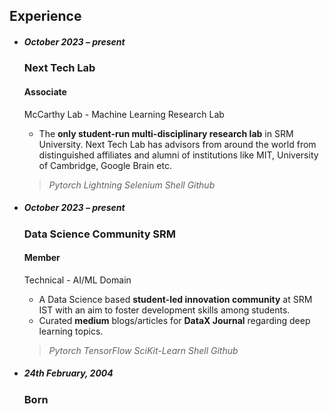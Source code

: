 ## Experience

- ##### October 2023 – present

  ### Next Tech Lab

  #### Associate

  McCarthy Lab - Machine Learning Research Lab

  - The **only student-run multi-disciplinary research lab** in SRM University. Next Tech Lab has advisors from around the world from distinguished affiliates and alumni of institutions like MIT, University of Cambridge, Google Brain etc.

  > _Pytorch_ _Lightning_ _Selenium_ _Shell_ _Github_

- ##### October 2023 – present

  ### Data Science Community SRM

  #### Member

  Technical - AI/ML Domain

  - A Data Science based **student-led innovation community** at SRM IST with an aim to foster development skills among students.
  - Curated **medium** blogs/articles for **DataX Journal** regarding deep learning topics.

  > _Pytorch_ _TensorFlow_ _SciKit-Learn_ _Shell_ _Github_

- #####  24th February, 2004

  ### Born

<style lang="scss">
  @import '../styles/theme.scss';

  :global(.wrapper) > ul {
    position: relative;

    &::before {
      background-color: lighten($background-color, 5%);
      bottom: 0;
      content: ' ';
      left: 20%;
      margin-left: -1px;
      position: absolute;
      top: 0;
      width: 2px;
    }

    > li {
      margin: 0 0 0 20%;
      max-width: 66em;
      padding-left: 2em;
      position: relative;
      width: 80%;

      + li {
        margin-top: 3em;
      }

      > h3 {
        line-height: 1.1;
      }

      > h5 {
        background: darken($heading-color, 2%);
        border-radius: 8px;
        padding: 2px 10px;
        position: absolute;
        right: 104%;
        text-shadow: 0 1px darken($heading-color, 30%);
        white-space: nowrap;
      }

      &::before {
        left: 0;
        margin: 0;
        position: absolute;
        transform: translateX(-50%);
      }
    }

    @media screen and (max-width: 1022px) {
      &::before {
        left: -1.2em;
      }

      > li {
        margin-left: 0;
        max-width: 100%;
        padding-left: 0.5em;
        width: 100%;

        > h5 {
          display: inline-block;
          margin-bottom: 1.2em;
          position: static;
          right: auto;
        }

        &::before {
          transform: translateX(-1.5em);
        }
      }
    }
  }
</style>
